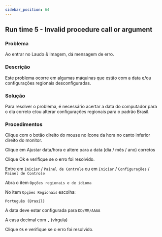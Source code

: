 ```yaml
---
sidebar_position: 64
---
```


## Run time 5 - Invalid procedure call or argument

### Problema

Ao entrar no Laudo & Imagem, dá mensagem de erro.

### Descrição

Este problema ocorre em algumas máquinas que estão com a data e/ou
configurações regionais desconfiguradas.

### Solução

Para resolver o problema, é necessário acertar a data do computador
para o dia correto e/ou alterar configurações regionais para o
padrão Brasil.

### Procedimentos

Clique com o botão direito do mouse no ícone da hora no canto
inferior direito do monitor.

Clique em Ajustar data/hora e altere para a data (dia / mês / ano)
corretos

Clique Ok e verifique se o erro foi resolvido.

Entre em `Iniciar` / `Painel de Controle` ou em `Iniciar` / `Configurações`
/ `Painel de Controle`

Abra o item `Opções regionais e de idioma`

No item `Opções Regionais` escolha:

`Português (Brasil)`

A data deve estar configurada para `DD/MM/AAAA`

A casa decimal com `,` (vírgula)

Clique `Ok` e verifique se o erro foi resolvido.